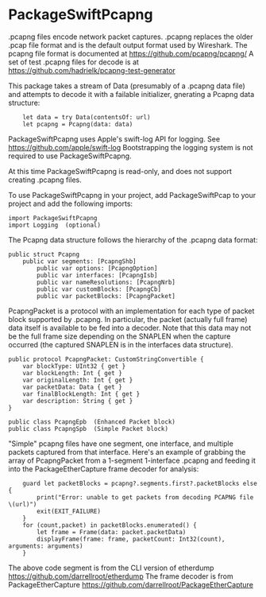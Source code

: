 # PackageSwiftPcapng

.pcapng files encode network packet captures.  .pcapng replaces the older .pcap file format and is the default output format used by Wireshark.  The pcapng file format is documented at https://github.com/pcapng/pcapng/   A set of test .pcapng files for decode is at https://github.com/hadrielk/pcapng-test-generator

This package takes a stream of Data (presumably of a .pcapng data file) and attempts to decode it with a failable initializer, gnerating a Pcapng data structure:

        let data = try Data(contentsOf: url)
        let pcapng = Pcapng(data: data)

PackageSwiftPcapng uses Apple's swift-log API for logging.  See https://github.com/apple/swift-log
Bootstrapping the logging system is not required to use PackageSwiftPcapng.

At this time PackageSwiftPcapng is read-only, and does not support creating .pcapng files.

To use PackageSwiftPcapng in your project, add PackageSwiftPcap to your project and add the following imports:

    import PackageSwiftPcapng
    import Logging  (optional)

The Pcapng data structure follows the hierarchy of the .pcapng data format:

    public struct Pcapng
        public var segments: [PcapngShb]
            public var options: [PcapngOption]
            public var interfaces: [PcapngIsb]
            public var nameResolutions: [PcapngNrb]
            public var customBlocks: [PcapngCb]
            public var packetBlocks: [PcapngPacket]
        
PcapngPacket is a protocol with an implementation for each type of packet block supported by .pcapng.  In particular, the packet (actually full frame) data itself is available to be fed into a decoder.  Note that this data may not be the full frame size depending on the SNAPLEN when the capture occurred (the captured SNAPLEN is in the interfaces data structure).

    public protocol PcapngPacket: CustomStringConvertible {
        var blockType: UInt32 { get }
        var blockLength: Int { get }
        var originalLength: Int { get }
        var packetData: Data { get }
        var finalBlockLength: Int { get }
        var description: String { get }
    }

    public class PcapngEpb  (Enhanced Packet block)
    public class PcapngSpb  (Simple Packet block)

"Simple" pcapng files have one segment, one interface, and multiple packets captured from that interface.  Here's an example of grabbing the array of PcapngPacket from a 1-segment 1-interface .pcapng and feeding it into the PackageEtherCapture frame decoder for analysis:

        guard let packetBlocks = pcapng?.segments.first?.packetBlocks else {
            print("Error: unable to get packets from decoding PCAPNG file \(url)")
            exit(EXIT_FAILURE)
        }
        for (count,packet) in packetBlocks.enumerated() {
            let frame = Frame(data: packet.packetData)
            displayFrame(frame: frame, packetCount: Int32(count), arguments: arguments)
        }

The above code segment is from the CLI version of etherdump https://github.com/darrellroot/etherdump
The frame decoder is from PackageEtherCapture https://github.com/darrellroot/PackageEtherCapture
